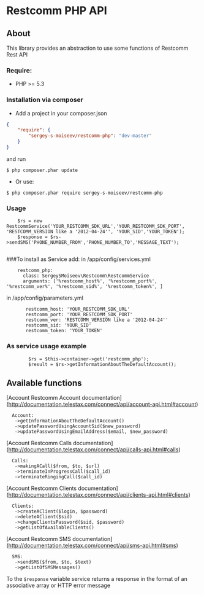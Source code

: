 Restcomm PHP API
========================

## About
This library provides an abstraction to use some functions of Restcomm Rest API

### Require:

- PHP >= 5.3

### Installation via composer

- Add a project in your composer.json

```json
{
    "require": {
        "sergey-s-moiseev/restcomm-php": "dev-master"
    }
}
```
and run
  
```$ php composer.phar update```


- Or use:
```
$ php composer.phar require sergey-s-moiseev/restcomm-php
```

### Usage

```
    $rs = new RestcommService('YOUR_RESTCOMM_SDK_URL','YOUR_RESTCOMM_SDK_PORT', 'RESTCOMM_VERSION like a '2012-04-24'', 'YOUR_SID','YOUR_TOKEN');
    $response = $rs->sendSMS('PHONE_NUMBER_FROM','PHONE_NUMBER_TO','MESSAGE_TEXT');
    
```

###To install as Service add:
in /app/config/services.yml
```
    restcomm_php:
      class: SergeySMoiseev\Restcomm\RestcommService
      arguments: ['%restcomm_host%', '%restcomm_port%', '%restcomm_ver%', '%restcomm_sid%', '%restcomm_token%', ]
```
in /app/config/parameters.yml
```  
       restcomm_host: 'YOUR_RESTCOMM_SDK_URL'
       restcomm_port: 'YOUR_RESTCOMM_SDK_PORT'
       restcomm_ver: 'RESTCOMM_VERSION like a '2012-04-24''
       restcomm_sid: 'YOUR_SID'
       restcomm_token: 'YOUR_TOKEN'
```
### As service usage example 
```
        $rs = $this->container->get('restcomm_php');
        $result = $rs->getInformationAboutTheDefaultAccount();
```



 ## Available functions
 [Account Restcomm Account documentation] (http://documentation.telestax.com/connect/api/account-api.html#account)
    
      Account:   
       ->getInformationAboutTheDefaultAccount() 
       ->updatePasswordUsingAccountSid($new_password)
       ->updatePasswordUsingEmailAddress($email, $new_password)
       
 [Account Restcomm Calls documentation] (http://documentation.telestax.com/connect/api/calls-api.html#calls)
 
      Calls:
       ->makingACall($from, $to, $url)
       ->terminateInProgressCall($call_id)
       ->terminateRingingCall($call_id)

 [Account Restcomm Clients documentation] (http://documentation.telestax.com/connect/api/clients-api.html#clients)
 
      Clients:
       ->createAClient($login, $password)
       ->deleteAClient($sid)
       ->changeClientsPassword($sid, $password)
       ->getListOfAvailableClients()

 [Account Restcomm SMS documentation] (http://documentation.telestax.com/connect/api/sms-api.html#sms)
 
      SMS:
       ->sendSMS($from, $to, $text)
       ->getListOfSMSMessages()

To the ```$response``` variable service returns a response in the format of an associative array or HTTP error message
